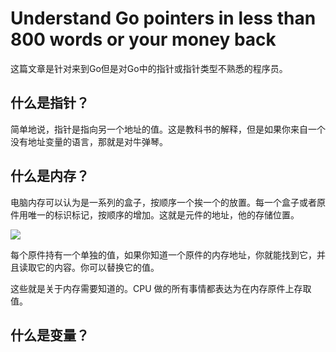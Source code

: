 # Understand Go pointers in less than 800 words or your money back

这篇文章是针对来到Go但是对Go中的指针或指针类型不熟悉的程序员。

## 什么是指针？

简单地说，指针是指向另一个地址的值。这是教科书的解释，但是如果你来自一个没有地址变量的语言，那就是对牛弹琴。

## 什么是内存？

电脑内存可以认为是一系列的盒子，按顺序一个挨一个的放置。每一个盒子或者原件用唯一的标识标记，按顺序的增加。这就是元件的地址，他的存储位置。

![](https://dave.cheney.net/wp-content/uploads/2017/04/memory.png)

每个原件持有一个单独的值，如果你知道一个原件的内存地址，你就能找到它，并且读取它的内容。你可以替换它的值。

这些就是关于内存需要知道的。CPU 做的所有事情都表达为在内存原件上存取值。

## 什么是变量？

